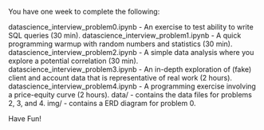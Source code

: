 You have one week to complete the following:
 
datascience_interview_problem0.ipynb - An exercise to test ability to write SQL queries (30 min).
datascience_interview_problem1.ipynb - A quick programming warmup with random numbers and statistics (30 min).
datascience_interview_problem2.ipynb - A simple data analysis where you explore a potential correlation (30 min).
datascience_interview_problem3.ipynb - An in-depth exploration of (fake) client and account data that is representative of real work (2 hours).
datascience_interview_problem4.ipynb - A programming exercise involving a price-equity curve (2 hours).
data/ - contains the data files for problems 2, 3, and 4.
img/ - contains a ERD diagram for problem 0.

Have Fun!
